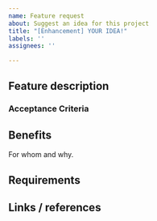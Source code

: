 ```yaml
---
name: Feature request
about: Suggest an idea for this project
title: "[Enhancement] YOUR IDEA!"
labels: ''
assignees: ''

---
```


## Feature description

### Acceptance Criteria

## Benefits

For whom and why.

## Requirements

## Links / references
